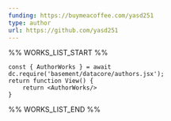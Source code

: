 ```yaml
---
funding: https://buymeacoffee.com/yasd251
type: author
url: https://github.com/yasd251
---
```



%% WORKS_LIST_START %%

```datacorejsx
const { AuthorWorks } = await dc.require('basement/datacore/authors.jsx');
return function View() {
    return <AuthorWorks/>
}
```
%% WORKS_LIST_END %%